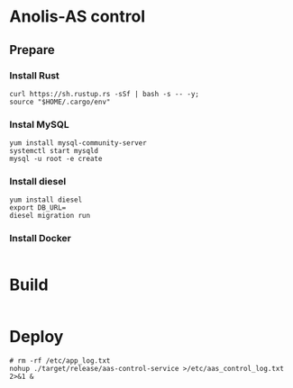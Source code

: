 # Anolis-AS control

## Prepare

### Install Rust

```shell
curl https://sh.rustup.rs -sSf | bash -s -- -y;
source "$HOME/.cargo/env"
```

### Instal MySQL

```shell
yum install mysql-community-server
systemctl start mysqld
mysql -u root -e create

```

### Install diesel

```shell
yum install diesel
export DB_URL=
diesel migration run
```

### Install Docker

```shell
```

# Build

```shell

```

# Deploy

```shell
# rm -rf /etc/app_log.txt
nohup ./target/release/aas-control-service >/etc/aas_control_log.txt 2>&1 &
```